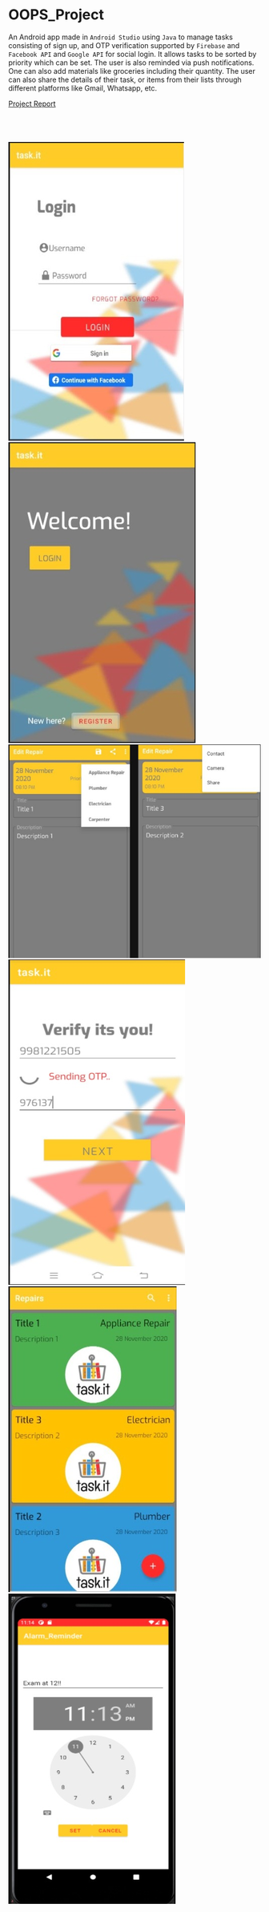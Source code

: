 
# OOPS_Project

An Android app made in `Android Studio` using `Java` to manage tasks consisting of sign up, and OTP verification supported by `Firebase` and `Facebook API` and `Google API` for social login. It allows tasks to be sorted by priority which can be set. The user is also reminded via push notifications. One can also add materials like groceries including their quantity. The user can also share the details of their task, or items from their lists through different platforms like Gmail, Whatsapp, etc.

[Project Report](https://github.com/mveer1/OOPS_Project/blob/main/Project_report.pdf)
<br><br><br><br><br>
![](https://github.com/mveer1/OOPS_Project/blob/main/screenshots/WhatsApp%20Image%202021-07-04%20at%206.59.17%20PM.jpeg)
![](https://github.com/mveer1/OOPS_Project/blob/main/screenshots/WhatsApp%20Image%202021-07-04%20at%206.59.54%20PM.jpeg)
![](https://github.com/mveer1/OOPS_Project/blob/main/screenshots/WhatsApp%20Image%202021-07-04%20at%207.00.49%20PM.jpeg)
![](https://github.com/mveer1/OOPS_Project/blob/main/screenshots/WhatsApp%20Image%202021-07-04%20at%207.01.05%20PM.jpeg)
![](https://github.com/mveer1/OOPS_Project/blob/main/screenshots/WhatsApp%20Image%202021-07-04%20at%207.01.30%20PM.jpeg)
![](https://github.com/mveer1/OOPS_Project/blob/main/screenshots/WhatsApp%20Image%202021-07-04%20at%207.02.12%20PM.jpeg)
